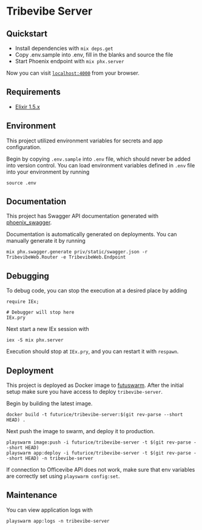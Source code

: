 # Tribevibe Server

## Quickstart

  * Install dependencies with `mix deps.get`
  * Copy .env.sample into .env, fill in the blanks and source the file
  * Start Phoenix endpoint with `mix phx.server`

Now you can visit [`localhost:4000`](http://localhost:4000) from your browser.

## Requirements

  * [Elixir 1.5.x](https://elixir-lang.org/install.html)

## Environment

This project utilized environment variables for secrets and app configuration.

Begin by copying `.env.sample` into `.env` file, which should never be added into version control. You can load environment variables defined in `.env` file into your environment by running

```
source .env
```

## Documentation

This project has Swagger API documentation generated with [phoenix_swagger](https://github.com/xerions/phoenix_swagger).

Documentation is automatically generated on deployments. You can manually generate it by running

```
mix phx.swagger.generate priv/static/swagger.json -r TribevibeWeb.Router -e TribevibeWeb.Endpoint
```

## Debugging

To debug code, you can stop the execution at a desired place by adding

```
require IEx;

# Debugger will stop here
IEx.pry
```

Next start a new IEx session with

```
iex -S mix phx.server
```

Execution should stop at `IEx.pry`, and you can restart it with `respawn`.

## Deployment

This project is deployed as Docker image to [futuswarm](https://futuswarm.play.futurice.com/). After the initial setup make sure you have access to deploy `tribevibe-server`.

Begin by building the latest image.

```
docker build -t futurice/tribevibe-server:$(git rev-parse --short HEAD) .
```

Next push the image to swarm, and deploy it to production.

```
playswarm image:push -i futurice/tribevibe-server -t $(git rev-parse --short HEAD)
playswarm app:deploy -i futurice/tribevibe-server -t $(git rev-parse --short HEAD) -n tribevibe-server
```

If connection to Officevibe API does not work, make sure that env variables are correctly set using `playswarm config:set`.

## Maintenance

You can view application logs with

```
playswarm app:logs -n tribevibe-server
```

